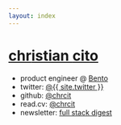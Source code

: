 ```yaml
---
layout: index
---
```


<h1 class="site-title"><a href="{{ site.url }}"><strong>chr</strong>istian <strong>cit</strong>o</a></h1>
<ul class="site-list">
  <li>product engineer @&nbsp;<a target="_blank" href="https://bento.me">Bento</a></li> 
  <li class="username"><span>twitter:</span> <a target="_blank" href="https://twitter.com/{{ site.twitter }}">@{{ site.twitter }}</a></li>
  <li class="username"><span>github:</span> <a target="_blank" href="https://github.com/chrcit">@chrcit</a></li>
  <li class="username"><span>read.cv:</span> <a target="_blank" href="https://read.cv/chrcit">@chrcit</a></li>
  <li>newsletter: <a target="_blank" href="https://app.mailbrew.com/chrcit/devs-fh98L5BO4g2T">full stack digest</a></li>
</ul>
